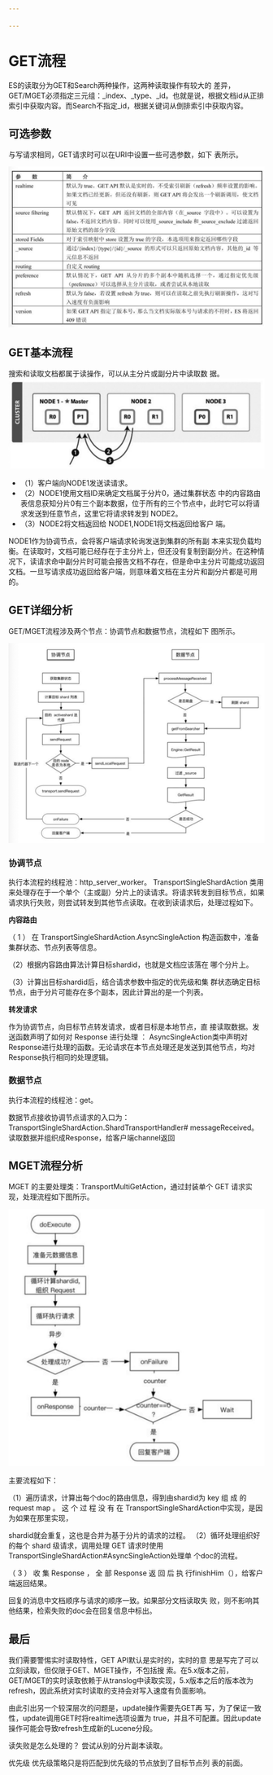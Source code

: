 ```yaml
---

---
```


# GET流程

ES的读取分为GET和Search两种操作，这两种读取操作有较大的
差异，GET/MGET必须指定三元组：_index、_type、_id。也就是说，根据文档id从正排索引中获取内容。而Search不指定_id，根据关键词从倒排索引中获取内容。

## 可选参数

与写请求相同，GET请求时可以在URI中设置一些可选参数，如下
表所示。

![](https://raw.githubusercontent.com/binarycoder777/personal-pic/main/pic/20240311105323.png)

## GET基本流程

搜索和读取文档都属于读操作，可以从主分片或副分片中读取数
据。
![](https://raw.githubusercontent.com/binarycoder777/personal-pic/main/pic/20240311105637.png)

- （1）客户端向NODE1发送读请求。
- （2）NODE1使用文档ID来确定文档属于分片0，通过集群状态
中的内容路由表信息获知分片0有三个副本数据，位于所有的三个节点中，此时它可以将请求发送到任意节点，这里它将请求转发到
NODE2。
- （3）NODE2将文档返回给 NODE1,NODE1将文档返回给客户
端。

NODE1作为协调节点，会将客户端请求轮询发送到集群的所有副
本来实现负载均衡。在读取时，文档可能已经存在于主分片上，但还没有复制到副分片。在这种情况下，读请求命中副分片时可能会报告文档不存在，但是命中主分片可能成功返回文档。一旦写请求成功返回给客户端，则意味着文档在主分片和副分片都是可用的。

## GET详细分析

GET/MGET流程涉及两个节点：协调节点和数据节点，流程如下
图所示。

![](https://raw.githubusercontent.com/binarycoder777/personal-pic/main/pic/20240311105849.png)

### 协调节点

执行本流程的线程池：http_server_worker。
TransportSingleShardAction 类用来处理存在于一个单个（主或副）分片上的读请求。将请求转发到目标节点，如果请求执行失败，则尝试转发到其他节点读取。在收到读请求后，处理过程如下。

**内容路由**

（ 1 ） 在 TransportSingleShardAction.AsyncSingleAction 构造函数中，准备集群状态、节点列表等信息。

（2）根据内容路由算法计算目标shardid，也就是文档应该落在
哪个分片上。

（3）计算出目标shardid后，结合请求参数中指定的优先级和集
群状态确定目标节点，由于分片可能存在多个副本，因此计算出的是一个列表。

**转发请求**

作为协调节点，向目标节点转发请求，或者目标是本地节点，直
接读取数据。发送函数声明了如何对 Response 进行处理 ：
AsyncSingleAction类中声明对Response进行处理的函数。无论请求在本节点处理还是发送到其他节点，均对Response执行相同的处理逻辑。


### 数据节点
执行本流程的线程池：get。

数据节点接收协调节点请求的入口为：
TransportSingleShardAction.ShardTransportHandler#
messageReceived。读取数据并组织成Response，给客户端channel返回

## MGET流程分析

MGET 的主要处理类：TransportMultiGetAction，通过封装单个 GET 请求实现，处理流程如下图所示。

![](https://raw.githubusercontent.com/binarycoder777/personal-pic/main/pic/20240311110633.png)


主要流程如下：

（1）遍历请求，计算出每个doc的路由信息，得到由shardid为
key 组 成 的 request map 。 这 个 过 程 没 有 在
TransportSingleShardAction中实现，是因为如果在那里实现，

shardid就会重复，这也是合并为基于分片的请求的过程。
（2）循环处理组织好的每个 shard 级请求，调用处理 GET 请求时使用 TransportSingleShardAction#AsyncSingleAction处理单
个doc的流程。

（ 3 ） 收 集 Response ， 全 部 Response 返 回 后 执 行finishHim（），给客户端返回结果。

回复的消息中文档顺序与请求的顺序一致。如果部分文档读取失
败，则不影响其他结果，检索失败的doc会在回复信息中标出。

## 最后

我们需要警惕实时读取特性，GET API默认是实时的，实时的意
思是写完了可以立刻读取，但仅限于GET、MGET操作，不包括搜
索。在5.x版本之前，GET/MGET的实时读取依赖于从translog中读取实现，5.x版本之后的版本改为refresh，因此系统对实时读取的支持会对写入速度有负面影响。

由此引出另一个较深层次的问题是，update操作需要先GET再
写，为了保证一致性，update调用GET时将realtime选项设置为
true，并且不可配置。因此update操作可能会导致refresh生成新的Lucene分段。

读失败是怎么处理的？ 尝试从别的分片副本读取。

优先级 优先级策略只是将匹配到优先级的节点放到了目标节点列
表的前面。
